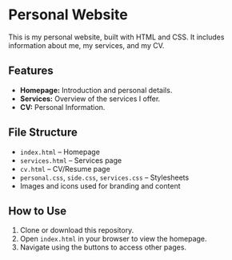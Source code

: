 # Personal Website

This is my personal website, built with HTML and CSS. It includes information about me, my services, and my CV.

## Features

- **Homepage:** Introduction and personal details.
- **Services:** Overview of the services I offer.
- **CV:** Personal Information.

## File Structure

- `index.html` – Homepage
- `services.html` – Services page
- `cv.html` – CV/Resume page
- `personal.css`, `side.css`, `services.css` – Stylesheets
- Images and icons used for branding and content

## How to Use

1. Clone or download this repository.
2. Open `index.html` in your browser to view the homepage.
3. Navigate using the buttons to access other pages.
